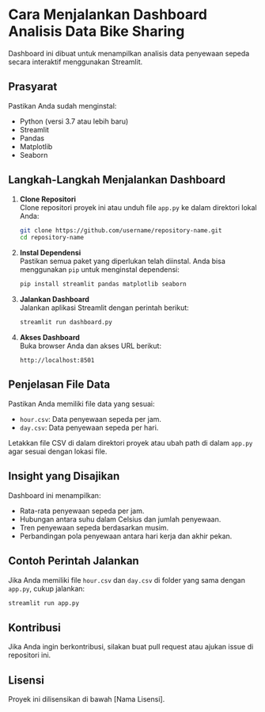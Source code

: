 # Cara Menjalankan Dashboard Analisis Data Bike Sharing

Dashboard ini dibuat untuk menampilkan analisis data penyewaan sepeda secara interaktif menggunakan Streamlit.

## Prasyarat
Pastikan Anda sudah menginstal:
- Python (versi 3.7 atau lebih baru)
- Streamlit
- Pandas
- Matplotlib
- Seaborn

## Langkah-Langkah Menjalankan Dashboard

1. **Clone Repositori**  
   Clone repositori proyek ini atau unduh file `app.py` ke dalam direktori lokal Anda:
   ```bash
   git clone https://github.com/username/repository-name.git
   cd repository-name
   ```

2. **Instal Dependensi**  
   Pastikan semua paket yang diperlukan telah diinstal. Anda bisa menggunakan `pip` untuk menginstal dependensi:
   ```bash
   pip install streamlit pandas matplotlib seaborn
   ```

3. **Jalankan Dashboard**  
   Jalankan aplikasi Streamlit dengan perintah berikut:
   ```bash
   streamlit run dashboard.py
   ```

4. **Akses Dashboard**  
   Buka browser Anda dan akses URL berikut:
   ```
   http://localhost:8501
   ```

## Penjelasan File Data
Pastikan Anda memiliki file data yang sesuai:
- `hour.csv`: Data penyewaan sepeda per jam.
- `day.csv`: Data penyewaan sepeda per hari.

Letakkan file CSV di dalam direktori proyek atau ubah path di dalam `app.py` agar sesuai dengan lokasi file.

## Insight yang Disajikan
Dashboard ini menampilkan:
- Rata-rata penyewaan sepeda per jam.
- Hubungan antara suhu dalam Celsius dan jumlah penyewaan.
- Tren penyewaan sepeda berdasarkan musim.
- Perbandingan pola penyewaan antara hari kerja dan akhir pekan.

## Contoh Perintah Jalankan
Jika Anda memiliki file `hour.csv` dan `day.csv` di folder yang sama dengan `app.py`, cukup jalankan:
```bash
streamlit run app.py
```

## Kontribusi
Jika Anda ingin berkontribusi, silakan buat pull request atau ajukan issue di repositori ini.

## Lisensi
Proyek ini dilisensikan di bawah [Nama Lisensi].
